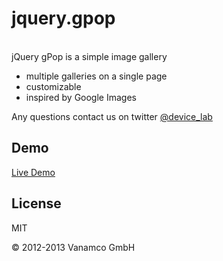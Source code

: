 jquery.gpop
=========
<br>
jQuery gPop is a simple image gallery

  - multiple galleries on a single page 
  - customizable
  - inspired by Google Images

Any questions contact us on twitter [@device_lab]  

Demo
-

[Live Demo]


License
-

MIT

© 2012-2013 Vanamco GmbH

  
[Live Demo]: http://vanamco.com/jquery.gpop/demo.html
[@device_lab]: https://twitter.com/device_lab
    